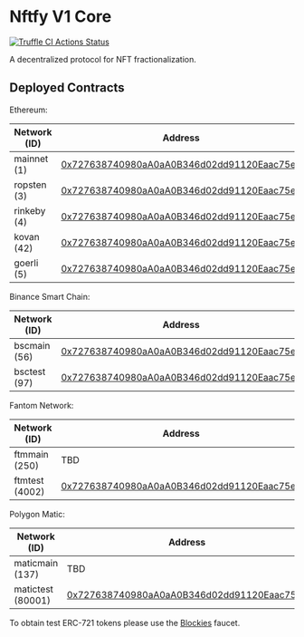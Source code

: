 # Nftfy V1 Core

[![Truffle CI Actions Status](https://github.com/nftfy/nftfy-v1-core/workflows/Truffle%20CI/badge.svg)](https://github.com/nftfy/nftfy-v1-core/actions)

A decentralized protocol for NFT fractionalization.

## Deployed Contracts

Ethereum:

| Network (ID)   | Address                                                                                                                                    |
| -------------- | ------------------------------------------------------------------------------------------------------------------------------------------ |
| mainnet (1)    | [0x727638740980aA0aA0B346d02dd91120Eaac75ed](https://etherscan.io/address/0x727638740980aA0aA0B346d02dd91120Eaac75ed)                      |
| ropsten (3)    | [0x727638740980aA0aA0B346d02dd91120Eaac75ed](https://ropsten.etherscan.io/address/0x727638740980aA0aA0B346d02dd91120Eaac75ed)              |
| rinkeby (4)    | [0x727638740980aA0aA0B346d02dd91120Eaac75ed](https://rinkeby.etherscan.io/address/0x727638740980aA0aA0B346d02dd91120Eaac75ed)              |
| kovan (42)     | [0x727638740980aA0aA0B346d02dd91120Eaac75ed](https://kovan.etherscan.io/address/0x727638740980aA0aA0B346d02dd91120Eaac75ed)                |
| goerli (5)     | [0x727638740980aA0aA0B346d02dd91120Eaac75ed](https://goerli.etherscan.io/address/0x727638740980aA0aA0B346d02dd91120Eaac75ed)               |

Binance Smart Chain:

| Network (ID)   | Address                                                                                                                                    |
| -------------- | ------------------------------------------------------------------------------------------------------------------------------------------ |
| bscmain (56)   | [0x727638740980aA0aA0B346d02dd91120Eaac75ed](https://bscscan.com/address/0x727638740980aA0aA0B346d02dd91120Eaac75ed)                       |
| bsctest (97)   | [0x727638740980aA0aA0B346d02dd91120Eaac75ed](https://testnet.bscscan.com/address/0x727638740980aA0aA0B346d02dd91120Eaac75ed)               |

Fantom Network:

| Network (ID)   | Address                                                                                                                                    |
| -------------- | ------------------------------------------------------------------------------------------------------------------------------------------ |
| ftmmain (250)  | TBD                                                                                                                                        |
| ftmtest (4002) | [0x727638740980aA0aA0B346d02dd91120Eaac75ed](https://testnet.ftmscan.com/address/0x727638740980aA0aA0B346d02dd91120Eaac75ed)               |

Polygon Matic:

| Network (ID)      | Address                                                                                                                                 |
| ----------------- | --------------------------------------------------------------------------------------------------------------------------------------- |
| maticmain (137)   | TBD                                                                                                                                     |
| matictest (80001) | [0x727638740980aA0aA0B346d02dd91120Eaac75ed](https://explorer-mumbai.maticvigil.com/address/0x727638740980aA0aA0B346d02dd91120Eaac75ed) |

To obtain test ERC-721 tokens please use the [Blockies](https://blockies.tk) faucet.
